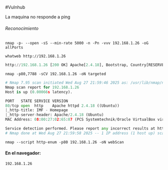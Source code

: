 #Vulnhub

La maquina no responde a ping

###### Reconocimiento
`nmap -p- --open -sS --min-rate 5000 -n -Pn -vvv 192.168.1.26 -oG allPorts`

`whatweb http://192.168.1.26`
```python
http://192.168.1.26 [200 OK] Apache[2.4.18], Bootstrap, Country[RESERVED][ZZ], HTML5, HTTPServer[Ubuntu Linux][Apache/2.4.18 (Ubuntu)], IP[192.168.1.26], JQuery[1.10.2], Modernizr[2.6.2.min], Script, Title[IMF - Homepage], X-UA-Compatible[IE=edge]
```

`nmap -p80,7788 -sCV 192.168.1.26 -oN targeted`
```python
# Nmap 7.95 scan initiated Wed Aug 27 21:59:46 2025 as: /usr/lib/nmap/nmap -p80 -sCV -oN targeted 192.168.1.26
Nmap scan report for 192.168.1.26
Host is up (0.00066s latency).

PORT   STATE SERVICE VERSION
80/tcp open  http    Apache httpd 2.4.18 ((Ubuntu))
|_http-title: IMF - Homepage
|_http-server-header: Apache/2.4.18 (Ubuntu)
MAC Address: 08:00:27:02:65:07 (PCS Systemtechnik/Oracle VirtualBox virtual NIC)

Service detection performed. Please report any incorrect results at https://nmap.org/submit/ .
# Nmap done at Wed Aug 27 21:59:58 2025 -- 1 IP address (1 host up) scanned in 11.50 seconds
```

`nmap --script http-enum -p80 192.168.1.26 -oN webScan`


#### En el navegador:

`192.168.1.26`
